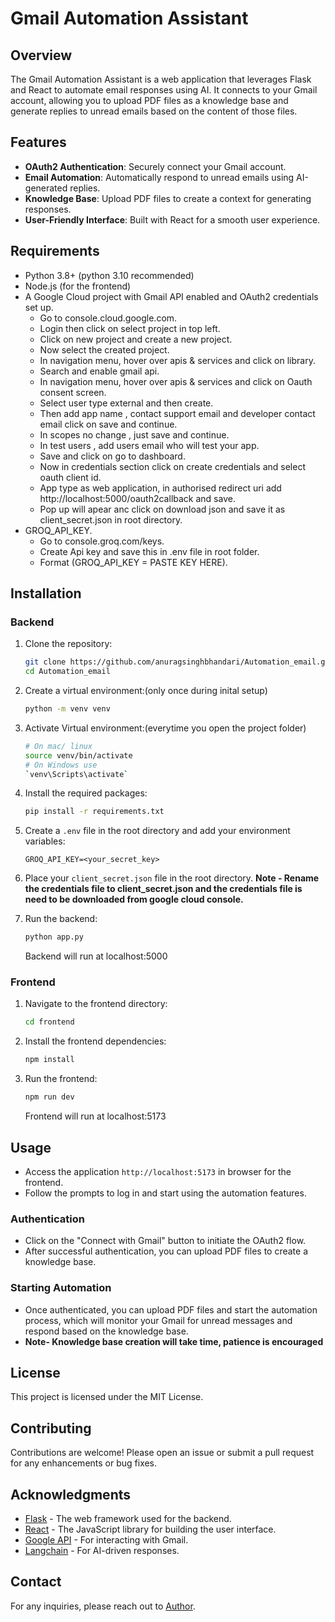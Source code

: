 # Gmail Automation Assistant

## Overview
The Gmail Automation Assistant is a web application that leverages Flask and React to automate email responses using AI. It connects to your Gmail account, allowing you to upload PDF files as a knowledge base and generate replies to unread emails based on the content of those files.

## Features
- **OAuth2 Authentication**: Securely connect your Gmail account.
- **Email Automation**: Automatically respond to unread emails using AI-generated replies.
- **Knowledge Base**: Upload PDF files to create a context for generating responses.
- **User-Friendly Interface**: Built with React for a smooth user experience.

## Requirements
- Python 3.8+ (python 3.10 recommended)
- Node.js (for the frontend)
- A Google Cloud project with Gmail API enabled and OAuth2 credentials set up.
   - Go to console.cloud.google.com.
   - Login then click on select project in top left.
   - Click on new project and create a new project.
   - Now select the created project.
   - In navigation menu, hover over apis & services and click on library.
   - Search and enable gmail api.
   - In navigation menu, hover over apis & services and click on Oauth consent screen.
   - Select user type external and then create.
   - Then add app name , contact support email and developer contact email click on save and continue.
   - In scopes no change , just save and continue.
   - In test users , add users email who will test your app.
   - Save and click on go to dashboard.
   - Now in credentials section click on create credentials and select oauth client id.
   - App type as web application, in authorised redirect uri add http://localhost:5000/oauth2callback and save.
   - Pop up will apear anc click on download json and save it as client_secret.json in root directory.
- GROQ_API_KEY.
   - Go to console.groq.com/keys.
   - Create Api key and save this in .env file in root folder.
   - Format (GROQ_API_KEY = PASTE KEY HERE).

## Installation

### Backend
1. Clone the repository:
   ```bash
   git clone https://github.com/anuragsinghbhandari/Automation_email.git
   cd Automation_email
   ```

2. Create a virtual environment:(only once during inital setup)
   ```bash
   python -m venv venv
   ```
3. Activate Virtual environment:(everytime you open the project folder)
   ```bash
   # On mac/ linux
   source venv/bin/activate
   # On Windows use
   `venv\Scripts\activate`
   ```
4. Install the required packages:
   ```bash
   pip install -r requirements.txt
   ```

5. Create a `.env` file in the root directory and add your environment variables:
   ```plaintext
   GROQ_API_KEY=<your_secret_key>
   ```

6. Place your `client_secret.json` file in the root directory. 
   **Note - Rename the credentials file to client_secret.json and the credentials file is need to be downloaded from google cloud console.**

7. Run the backend:
   ```bash
   python app.py
   ```
   Backend will run at localhost:5000
### Frontend
1. Navigate to the frontend directory:
   ```bash
   cd frontend
   ```

2. Install the frontend dependencies:
   ```bash
   npm install
   ```

3. Run the frontend:
   ```bash
   npm run dev
   ```
   Frontend will run at localhost:5173
## Usage
- Access the application `http://localhost:5173` in browser for the frontend.
- Follow the prompts to log in and start using the automation features.

### Authentication
- Click on the "Connect with Gmail" button to initiate the OAuth2 flow.
- After successful authentication, you can upload PDF files to create a knowledge base.

### Starting Automation
- Once authenticated, you can upload PDF files and start the automation process, which will monitor your Gmail for unread messages and respond based on the knowledge base.
- **Note- Knowledge base creation will take time, patience is encouraged**

## License
This project is licensed under the MIT License.

## Contributing
Contributions are welcome! Please open an issue or submit a pull request for any enhancements or bug fixes.

## Acknowledgments
- [Flask](https://flask.palletsprojects.com/) - The web framework used for the backend.
- [React](https://reactjs.org/) - The JavaScript library for building the user interface.
- [Google API](https://developers.google.com/gmail/api) - For interacting with Gmail.
- [Langchain](https://langchain.com/) - For AI-driven responses.

## Contact
For any inquiries, please reach out to [Author](mailto:anuoo3ups@gmail.com).
